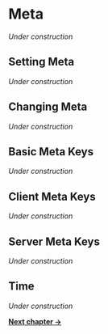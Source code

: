 # Meta

*Under construction*


## Setting Meta

*Under construction*


## Changing Meta

*Under construction*


## Basic Meta Keys

*Under construction*


## Client Meta Keys

*Under construction*


## Server Meta Keys

*Under construction*


## Time

*Under construction*

**[Next chapter →](./4-state.md)**
